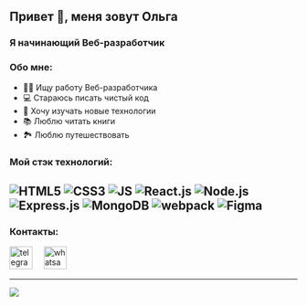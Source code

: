 ## Привет 👋, меня зовут Ольга  
    
### Я начинающий Веб-разработчик

### Обо мне:
  * 👩‍💼 Ищу работу Веб-разработчика
  * 💻 Стараюсь писать чистый код
  * 🧭 Хочу изучать новые технологии
  * 📚 Люблю читать книги
  * 🏞️ Люблю путешествовать

### Мой стэк технологий: 

<img src='https://img.shields.io/badge/HTML5-E34F26?style=for-the-badge&logo=html5&logoColor=white' alt='HTML5'> <img src='https://img.shields.io/badge/CSS3-1572B6?style=for-the-badge&logo=css3&logoColor=white' alt='CSS3'> <img src='https://img.shields.io/badge/JavaScript-F7DF1E?style=for-the-badge&logo=javascript&logoColor=black' alt='JS'> <img src='https://img.shields.io/badge/React-20232A?style=for-the-badge&logo=react&logoColor=61DAFB' alt='React.js'> <img src='https://img.shields.io/badge/Node.js-43853D?style=for-the-badge&logo=node.js&logoColor=white' alt='Node.js'>  
<img src='https://img.shields.io/badge/Express.js-404D59?style=for-the-badge' alt='Express.js'> <img src='https://img.shields.io/badge/MongoDB-4EA94B?style=for-the-badge&logo=mongodb&logoColor=white' alt='MongoDB'> <img src='https://img.shields.io/badge/webpack-%238DD6F9.svg?style=for-the-badge&logo=webpack&logoColor=black' alt='webpack'> <img src='https://img.shields.io/badge/Figma-F24E1E?style=for-the-badge&logo=figma&logoColor=white' alt='Figma'>
---------------------------
### Контакты:

[<img src='https://cdn.jsdelivr.net/npm/simple-icons@3.0.1/icons/telegram.svg' alt='telegram' height='40'>](https://t.me/Olga_222243)&nbsp;&nbsp;&nbsp;&nbsp;
[<img src='https://cdn.jsdelivr.net/npm/simple-icons@3.0.1/icons/whatsapp.svg' alt='whatsapp' height='40'>](https://wa.me/79032518439)

---------------------
![](https://komarev.com/ghpvc/?username=OlgaLoktionova125)

